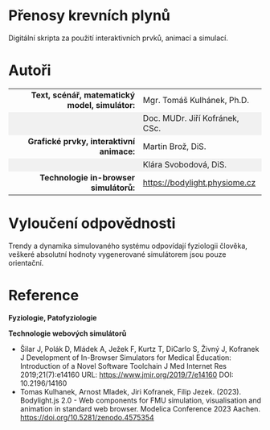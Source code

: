 <style>
tbody tr:nth-child(even){background-color:#f1f1f1}
</style>
# Přenosy krevních plynů

Digitální skripta za použití interaktivních prvků, animací a simulací.

# Autoři

| | |
|--:|--|
| **Text, scénář, matematický model, simulátor:** | Mgr. Tomáš Kulhánek, Ph.D. |
| | Doc. MUDr. Jiří Kofránek, CSc. |
| **Grafické prvky, interaktivní animace:** | Martin Brož, DiS. |
|  | Klára Svobodová, DiS. |
| **Technologie in-browser simulátorů:** | https://bodylight.physiome.cz | 



# Vyloučení odpovědnosti

Trendy a dynamika simulovaného systému odpovídají fyziologii člověka, veškeré absolutní hodnoty vygenerované simulátorem jsou pouze orientační. 

# Reference
**Fyziologie, Patofyziologie**

  
  
**Technologie webových simulátorů**

  * Šilar J, Polák D, Mládek A, Ježek F, Kurtz T, DiCarlo S, Živný J, Kofranek J
Development of In-Browser Simulators for Medical Education: Introduction of a Novel Software Toolchain
J Med Internet Res 2019;21(7):e14160
URL: https://www.jmir.org/2019/7/e14160
DOI: 10.2196/14160
  * Tomas Kulhanek, Arnost Mladek, Jiri Kofranek, Filip Jezek. (2023). Bodylight.js 2.0 - Web components for FMU simulation, visualisation and animation in standard web browser. Modelica Conference 2023 Aachen. https://doi.org/10.5281/zenodo.4575354


